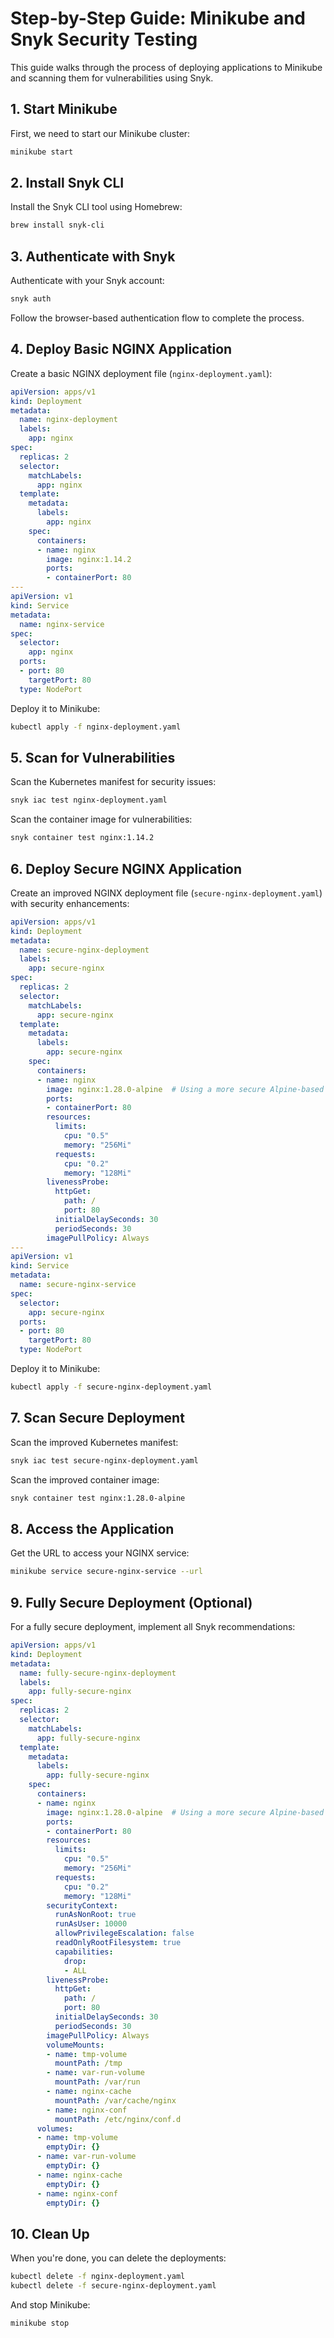 # Step-by-Step Guide: Minikube and Snyk Security Testing

This guide walks through the process of deploying applications to Minikube and scanning them for vulnerabilities using Snyk.

## 1. Start Minikube

First, we need to start our Minikube cluster:

```bash
minikube start
```

## 2. Install Snyk CLI

Install the Snyk CLI tool using Homebrew:

```bash
brew install snyk-cli
```

## 3. Authenticate with Snyk

Authenticate with your Snyk account:

```bash
snyk auth
```

Follow the browser-based authentication flow to complete the process.

## 4. Deploy Basic NGINX Application

Create a basic NGINX deployment file (`nginx-deployment.yaml`):

```yaml
apiVersion: apps/v1
kind: Deployment
metadata:
  name: nginx-deployment
  labels:
    app: nginx
spec:
  replicas: 2
  selector:
    matchLabels:
      app: nginx
  template:
    metadata:
      labels:
        app: nginx
    spec:
      containers:
      - name: nginx
        image: nginx:1.14.2
        ports:
        - containerPort: 80
---
apiVersion: v1
kind: Service
metadata:
  name: nginx-service
spec:
  selector:
    app: nginx
  ports:
  - port: 80
    targetPort: 80
  type: NodePort
```

Deploy it to Minikube:

```bash
kubectl apply -f nginx-deployment.yaml
```

## 5. Scan for Vulnerabilities

Scan the Kubernetes manifest for security issues:

```bash
snyk iac test nginx-deployment.yaml
```

Scan the container image for vulnerabilities:

```bash
snyk container test nginx:1.14.2
```

## 6. Deploy Secure NGINX Application

Create an improved NGINX deployment file (`secure-nginx-deployment.yaml`) with security enhancements:

```yaml
apiVersion: apps/v1
kind: Deployment
metadata:
  name: secure-nginx-deployment
  labels:
    app: secure-nginx
spec:
  replicas: 2
  selector:
    matchLabels:
      app: secure-nginx
  template:
    metadata:
      labels:
        app: secure-nginx
    spec:
      containers:
      - name: nginx
        image: nginx:1.28.0-alpine  # Using a more secure Alpine-based image
        ports:
        - containerPort: 80
        resources:
          limits:
            cpu: "0.5"
            memory: "256Mi"
          requests:
            cpu: "0.2"
            memory: "128Mi"
        livenessProbe:
          httpGet:
            path: /
            port: 80
          initialDelaySeconds: 30
          periodSeconds: 30
        imagePullPolicy: Always
---
apiVersion: v1
kind: Service
metadata:
  name: secure-nginx-service
spec:
  selector:
    app: secure-nginx
  ports:
  - port: 80
    targetPort: 80
  type: NodePort
```

Deploy it to Minikube:

```bash
kubectl apply -f secure-nginx-deployment.yaml
```

## 7. Scan Secure Deployment

Scan the improved Kubernetes manifest:

```bash
snyk iac test secure-nginx-deployment.yaml
```

Scan the improved container image:

```bash
snyk container test nginx:1.28.0-alpine
```

## 8. Access the Application

Get the URL to access your NGINX service:

```bash
minikube service secure-nginx-service --url
```

## 9. Fully Secure Deployment (Optional)

For a fully secure deployment, implement all Snyk recommendations:

```yaml
apiVersion: apps/v1
kind: Deployment
metadata:
  name: fully-secure-nginx-deployment
  labels:
    app: fully-secure-nginx
spec:
  replicas: 2
  selector:
    matchLabels:
      app: fully-secure-nginx
  template:
    metadata:
      labels:
        app: fully-secure-nginx
    spec:
      containers:
      - name: nginx
        image: nginx:1.28.0-alpine  # Using a more secure Alpine-based image
        ports:
        - containerPort: 80
        resources:
          limits:
            cpu: "0.5"
            memory: "256Mi"
          requests:
            cpu: "0.2"
            memory: "128Mi"
        securityContext:
          runAsNonRoot: true
          runAsUser: 10000
          allowPrivilegeEscalation: false
          readOnlyRootFilesystem: true
          capabilities:
            drop:
            - ALL
        livenessProbe:
          httpGet:
            path: /
            port: 80
          initialDelaySeconds: 30
          periodSeconds: 30
        imagePullPolicy: Always
        volumeMounts:
        - name: tmp-volume
          mountPath: /tmp
        - name: var-run-volume
          mountPath: /var/run
        - name: nginx-cache
          mountPath: /var/cache/nginx
        - name: nginx-conf
          mountPath: /etc/nginx/conf.d
      volumes:
      - name: tmp-volume
        emptyDir: {}
      - name: var-run-volume
        emptyDir: {}
      - name: nginx-cache
        emptyDir: {}
      - name: nginx-conf
        emptyDir: {}
```

## 10. Clean Up

When you're done, you can delete the deployments:

```bash
kubectl delete -f nginx-deployment.yaml
kubectl delete -f secure-nginx-deployment.yaml
```

And stop Minikube:

```bash
minikube stop
```
